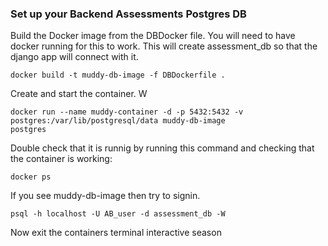 ### Set up your Backend Assessments Postgres DB 

Build the Docker image from the DBDocker file. You will need to have docker running for this to work. This will create assessment_db so that the django app will connect with it. 

```
docker build -t muddy-db-image -f DBDockerfile .
```
Create and start the container. W
```
docker run --name muddy-container -d -p 5432:5432 -v postgres:/var/lib/postgresql/data muddy-db-image
postgres
```

Double check that it is runnig by running this command and checking that the container is working: 

```
docker ps
```

If you see muddy-db-image then try to signin. 

```
psql -h localhost -U AB_user -d assessment_db -W
```

Now exit the containers terminal interactive season 